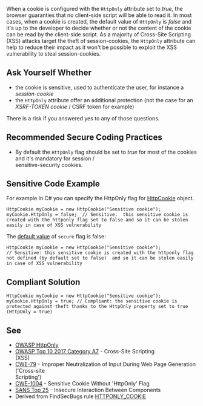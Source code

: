 
When a cookie is configured with the `HttpOnly` attribute set to *true*, the browser guaranties that no client-side script will be able to read it. In most cases, when a cookie is created, the default value of `HttpOnly` is *false* and it's up to the developer to decide whether or not the content of the cookie can be read by the client-side script. As a majority of Cross-Site Scripting (XSS) attacks target the theft of session-cookies, the `HttpOnly` attribute can help to reduce their impact as it won't be possible to exploit the XSS vulnerability to steal session-cookies.

## Ask Yourself Whether

- the cookie is sensitive, used to authenticate the user, for instance a *session-cookie*
- the `HttpOnly` attribute offer an additional protection (not the case for an *XSRF-TOKEN cookie* / CSRF token for example)<br>


There is a risk if you answered yes to any of those questions.

## Recommended Secure Coding Practices

- By default the `HttpOnly` flag should be set to *true* for most of the cookies and it's mandatory for session /<br>  sensitive-security cookies.


## Sensitive Code Example

For example In C# you can specify the HttpOnly flag for [HttpCookie](https://docs.microsoft.com/en-us/dotnet/api/system.web.httpcookie?view=netframework-4.8) object.


    HttpCookie myCookie = new HttpCookie("Sensitive cookie");
    myCookie.HttpOnly = false;  // Sensitive:  this sensitive cookie is created with the httponly flag set to false and so it can be stolen easily in case of XSS vulnerability


The [default value](https://docs.microsoft.com/en-us/dotnet/api/system.web.httpcookie.httponly?view=netframework-4.8) of `secure` flag is false:


    HttpCookie myCookie = new HttpCookie("Sensitive cookie");
    // Sensitive: this sensitive cookie is created with the httponly flag not defined (by default set to false)  and so it can be stolen easily in case of XSS vulnerability


## Compliant Solution


    HttpCookie myCookie = new HttpCookie("Sensitive cookie");
    myCookie.HttpOnly = true; // Compliant: the sensitive cookie is protected against theft thanks to the HttpOnly property set to true (HttpOnly = true)


## See

- [OWASP HttpOnly](https://www.owasp.org/index.php/HttpOnly)
- [OWASP Top 10 2017 Category A7](https://www.owasp.org/index.php/Top_10-2017_A7-Cross-Site_Scripting_%28XSS%29) - Cross-Site Scripting<br>  (XSS)
- [CWE-79](http://cwe.mitre.org/data/definitions/79.html) - Improper Neutralization of Input During Web Page Generation ('Cross-site<br>  Scripting')
- [CWE-1004](https://cwe.mitre.org/data/definitions/1004.html) - Sensitive Cookie Without 'HttpOnly' Flag
- [SANS Top 25](https://www.sans.org/top25-software-errors/#cat1) - Insecure Interaction Between Components
- Derived from FindSecBugs rule [HTTPONLY\_COOKIE](https://find-sec-bugs.github.io/bugs.htm#HTTPONLY_COOKIE)

